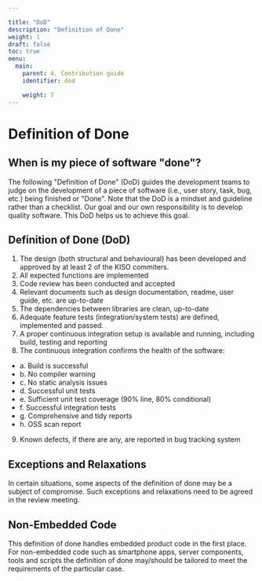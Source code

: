 ```yaml
---

title: "DoD"
description: "Definition of Done"
weight: 1
draft: false
toc: true
menu:
  main:
    parent: 4. Contribution guide
    identifier: dod 

    weight: 7 
---
```


# Definition of Done


## When is my piece of software "done"?

The following "Definition of Done" (DoD) guides the development teams to judge on the development of a piece of software (i.e., user story, task, bug, etc.) being finished or "Done". Note that the DoD is a mindset and guideline rather than a checklist. Our goal and our own responsibility is to develop quality software. This DoD helps us to achieve this goal.

## Definition of Done (DoD)

1. The design (both structural and behavioural) has been developed and approved by at least 2 of the KISO commiters.
2. All expected functions are implemented
3. Code review has been conducted and accepted
4. Relevant documents such as design documentation, readme, user guide, etc. are up-to-date
5. The dependencies between libraries are clean, up-to-date
6. Adequate feature tests (integration/system tests) are defined, implemented and passed.
7. A proper continuous integration setup is available and running, including build, testing and reporting
8. The continuous integration confirms the health of the software:
  - a. Build is successful
  - b. No compiler warning
  - c. No static analysis issues
  - d. Successful unit tests
  - e. Sufficient unit test coverage (90% line, 80% conditional)
  - f. Successful integration tests
  - g. Comprehensive and tidy reports
  - h. OSS scan report

9. Known defects, if there are any, are reported in bug tracking system

## Exceptions and Relaxations

In certain situations, some aspects of the definition of done may be a subject of compromise. Such exceptions and relaxations need to be agreed in the review meeting.

## Non-Embedded Code

This definition of done handles embedded product code in the first place. For non-embedded code such as smartphone apps, server components, tools and scripts the definition of done may/should be tailored to meet the requirements of the particular case.
